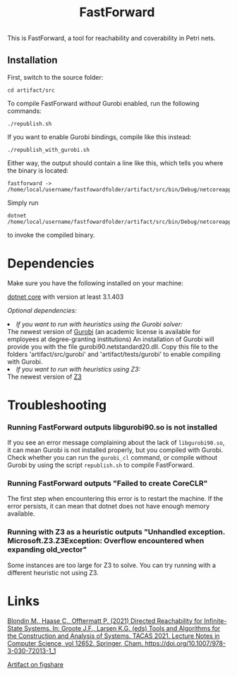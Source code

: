 <div style="display: flex; align-items: center; justify-content: center;">
  <h1>FastForward&nbsp;</h1>
</div>


This is FastForward,
a tool for reachability and coverability in Petri nets.

## Installation

First, switch to the source folder:
```
cd artifact/src
```

To compile FastForward <i>without</i> Gurobi enabled, run the following commands:
```
./republish.sh
```

If you want to enable Gurobi bindings, compile like this instead:

```
./republish_with_gurobi.sh
```

Either way, the output should contain a line like this, which tells you where the binary is located:

```
fastforward -> /home/local/username/fastfowardfolder/artifact/src/bin/Debug/netcoreapp3.1/fastforward.dll
```

Simply run 
```
dotnet /home/local/username/fastfowardfolder/artifact/src/bin/Debug/netcoreapp3.1/fastforward.dll
``` 

to invoke the compiled binary.

# Dependencies

Make sure you have the following installed on your machine:

<a href="https://dotnet.microsoft.com/">dotnet core</a> with version at least 3.1.403

<i> Optional dependencies: </i>
<li>
<i>If you want to run with heuristics using the Gurobi solver: </i><br> The newest version of <a href="https://www.gurobi.com/">Gurobi</a> (an academic license is available for employees at degree-granting institutions)
  An installation of Gurobi will provide you with the file gurobi90.netstandard20.dll. Copy this file to the folders 'artifact/src/gurobi'
  and 'artifact/tests/gurobi' to enable compiling with Gurobi.
</li>
<li>
<i>If you want to run with heuristics using Z3:</i><br>
The newest version of <a href="https://github.com/Z3Prover/z3">Z3</a>
</li>

# Troubleshooting

### **Running FastForward outputs libgurobi90.so is not installed**
If you see an error message complaining about the lack of `libgurobi90.so`,
it can mean Gurobi is not installed properly, but you compiled with Gurobi.
Check whether you can run the `gurobi_cl` command, or compile without Gurobi by using the script `republish.sh` to compile FastForward.

### **Running FastForward outputs "Failed to create CoreCLR"**

The first step when encountering this error is to restart the machine.
If the error persists, it can mean that dotnet does not have enough memory available.

### **Running with Z3 as a heuristic outputs "Unhandled exception. Microsoft.Z3.Z3Exception: Overflow encountered when expanding old_vector"**

Some instances are too large for Z3 to solve.
You can try running with a different heuristic not using Z3.

# Links

<a href="https://link.springer.com/chapter/10.1007%2F978-3-030-72013-1_1">Blondin M., Haase C., Offtermatt P. (2021) Directed Reachability for Infinite-State Systems. In: Groote J.F., Larsen K.G. (eds) Tools and Algorithms for the Construction and Analysis of Systems. TACAS 2021. Lecture Notes in Computer Science, vol 12652. Springer, Cham. https://doi.org/10.1007/978-3-030-72013-1_1</a>

<a href="https://figshare.com/articles/software/FastForward_A_tool_for_reachability_in_Petri_nets_with_infinite_state_spaces_Artifact_for_the_TACAS21_Contribution_Directed_Reachability_for_Infinite-State_Systems_/13573592">Artifact on figshare</a>
